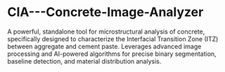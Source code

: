 # CIA---Concrete-Image-Analyzer
A powerful, standalone tool for microstructural analysis of concrete, specifically designed to characterize the Interfacial Transition Zone (ITZ) between aggregate and cement paste. Leverages advanced image processing and AI-powered algorithms for precise binary segmentation, baseline detection, and material distribution analysis.
